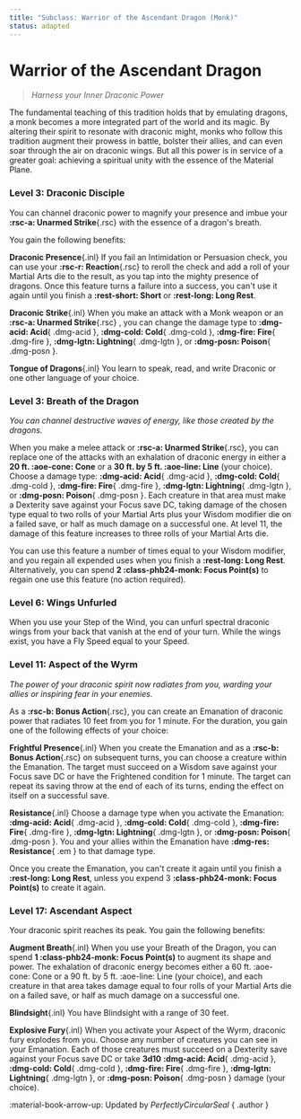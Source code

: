 ```yaml
---
title: "Subclass: Warrior of the Ascendant Dragon (Monk)"
status: adapted
---
```


<p style="display:none">
Harness your Inner Draconic Power
</p>

# Warrior of the Ascendant Dragon

> *Harness your Inner Draconic Power*  

The fundamental teaching of this tradition holds that by emulating dragons, a monk becomes a more integrated part of the world and its magic. By altering their spirit to resonate with draconic might, monks who follow this tradition augment their prowess in battle, bolster their allies, and can even soar through the air on draconic wings. But all this power is in service of a greater goal: achieving a spiritual unity with the essence of the Material Plane.

### Level 3: Draconic Disciple

You can channel draconic power to magnify your presence and imbue your **:rsc-a: Unarmed Strike**{.rsc} with the essence of a dragon's breath. 

You gain the following benefits:

**Draconic Presence**{.inl} If you fail an Intimidation or Persuasion check, you can use your **:rsc-r: Reaction**{.rsc} to reroll the check and add a roll of your Martial Arts die to the result, as you tap into the mighty presence of dragons. Once this feature turns a failure into a success, you can't use it again until you finish a **:rest-short: Short** or **:rest-long: Long Rest**.

**Draconic Strike**{.inl} When you make an attack with a Monk weapon or an **:rsc-a: Unarmed Strike**{.rsc} , you can change the damage type to **:dmg-acid: Acid**{ .dmg-acid }, **:dmg-cold: Cold**{ .dmg-cold }, **:dmg-fire: Fire**{ .dmg-fire }, **:dmg-lgtn: Lightning**{ .dmg-lgtn }, or **:dmg-posn: Poison**{ .dmg-posn }.

**Tongue of Dragons**{.inl} You learn to speak, read, and write Draconic or one other language of your choice.

### Level 3: Breath of the Dragon

*You can channel destructive waves of energy, like those created by the dragons.*

When you make a melee attack or **:rsc-a: Unarmed Strike**{.rsc}, you can replace one of the attacks with an exhalation of draconic energy in either a **20 ft. :aoe-cone: Cone** or a **30 ft. by 5 ft. :aoe-line: Line** (your choice). Choose a damage type: **:dmg-acid: Acid**{ .dmg-acid }, **:dmg-cold: Cold**{ .dmg-cold }, **:dmg-fire: Fire**{ .dmg-fire }, **:dmg-lgtn: Lightning**{ .dmg-lgtn }, or **:dmg-posn: Poison**{ .dmg-posn }. Each creature in that area must make a Dexterity save against your Focus save DC, taking damage of the chosen type equal to two rolls of your Martial Arts plus your Wisdom modifier die on a failed save, or half as much damage on a successful one. At level 11, the damage of this feature increases to three rolls of your Martial Arts die.

You can use this feature a number of times equal to your Wisdom modifier, and you regain all expended uses when you finish a **:rest-long: Long Rest**. Alternatively, you can spend **2 :class-phb24-monk: Focus Point(s)** to regain one use this feature (no action required).

### Level 6: Wings Unfurled

When you use your Step of the Wind, you can unfurl spectral draconic wings from your back that vanish at the end of your turn. While the wings exist, you have a Fly Speed equal to your Speed.

### Level 11: Aspect of the Wyrm

*The power of your draconic spirit now radiates from you, warding your allies or inspiring fear in your enemies.* 

As a **:rsc-b: Bonus Action**{.rsc}, you can create an Emanation of draconic power that radiates 10 feet from you for 1 minute. For the duration, you gain one of the following effects of your choice:

**Frightful Presence**{.inl} When you create the Emanation and as a **:rsc-b: Bonus Action**{.rsc} on subsequent turns, you can choose a creature within the Emanation. The target must succeed on a Wisdom save against your Focus save DC or have the Frightened condition for 1 minute. The target can repeat its saving throw at the end of each of its turns, ending the effect on itself on a successful save.

**Resistance**{.inl} Choose a damage type when you activate the Emanation: **:dmg-acid: Acid**{ .dmg-acid }, **:dmg-cold: Cold**{ .dmg-cold }, **:dmg-fire: Fire**{ .dmg-fire }, **:dmg-lgtn: Lightning**{ .dmg-lgtn }, or **:dmg-posn: Poison**{ .dmg-posn }. You and your allies within the Emanation have **:dmg-res: Resistance**{ .em } to that damage type.

Once you create the Emanation, you can't create it again until you finish a **:rest-long: Long Rest**, unless you expend 3 **:class-phb24-monk: Focus Point(s)** to create it again.

### Level 17: Ascendant Aspect

Your draconic spirit reaches its peak. You gain the following benefits:

**Augment Breath**{.inl} When you use your Breath of the Dragon, you can spend **1 :class-phb24-monk: Focus Point(s)** to augment its shape and power. The exhalation of draconic energy becomes either a 60 ft. :aoe-cone: Cone or a 90 ft. by 5 ft. :aoe-line: Line (your choice), and each creature in that area takes damage equal to four rolls of your Martial Arts die on a failed save, or half as much damage on a successful one.

**Blindsight**{.inl} You have Blindsight with a range of 30 feet.

**Explosive Fury**{.inl} When you activate your Aspect of the Wyrm, draconic fury explodes from you. Choose any number of creatures you can see in your Emanation. Each of those creatures must succeed on a Dexterity save against your Focus save DC or take **3d10** **:dmg-acid: Acid**{ .dmg-acid }, **:dmg-cold: Cold**{ .dmg-cold }, **:dmg-fire: Fire**{ .dmg-fire }, **:dmg-lgtn: Lightning**{ .dmg-lgtn }, or **:dmg-posn: Poison**{ .dmg-posn } damage (your choice).

:material-book-arrow-up: Updated by *PerfectlyCircularSeal*
{ .author }